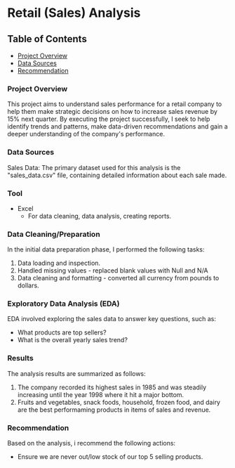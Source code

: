 # Retail (Sales) Analysis

## Table of Contents

- [Project Overview](project-overview)
- [Data Sources](#data-sources)
- [Recommendation](#recommendation)

  
### Project Overview

This project aims to understand sales performance for a retail company to help them make strategic decisions on how to increase sales revenue by 15% next quarter. By executing the project successfully, I seek to help identify trends and patterns, make data-driven recommendations and gain a deeper understanding of the company's performance.

### Data Sources

Sales Data: The primary dataset used for this analysis is the "sales_data.csv" file, containing detailed information about each sale made.

### Tool

- Excel
  - For data cleaning, data analysis, creating reports.


### Data Cleaning/Preparation
In the initial data preparation phase, I performed the following tasks:
1. Data loading and inspection.
2. Handled missing values - replaced blank values with Null and N/A
3. Data cleaning and formatting - converted all currency from pounds to dollars.


### Exploratory Data Analysis (EDA)
EDA involved exploring the sales data to answer key questions, such as:
- What products are top sellers?
- What is the overall yearly sales trend?
				

### Results
The analysis results are summarized as follows:
1.  The company recorded its highest sales in 1985 and was steadily increasing until the year 1998 where it hit a major bottom.
2.  Fruits and vegetables, snack foods, household, frozen food, and dairy are the best performaming products in items of sales and revenue.

### Recommendation

Based on the analysis, i recommend the following actions:
- Ensure we are never out/low stock of our top 5 selling products.
